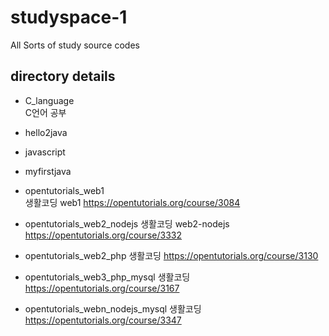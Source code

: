 # studyspace-1
All Sorts of study source codes   


## directory details

- C_language  
C언어 공부

- hello2java

- javascript

- myfirstjava


- opentutorials_web1  
생활코딩 web1 https://opentutorials.org/course/3084

- opentutorials_web2_nodejs
생활코딩 web2-nodejs https://opentutorials.org/course/3332

- opentutorials_web2_php
생활코딩 https://opentutorials.org/course/3130

- opentutorials_web3_php_mysql
생활코딩 https://opentutorials.org/course/3167

- opentutorials_webn_nodejs_mysql
생활코딩 https://opentutorials.org/course/3347
